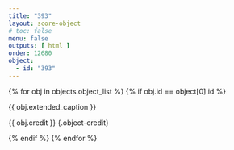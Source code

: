 ```yaml
---
title: "393"
layout: score-object
# toc: false
menu: false
outputs: [ html ]
order: 12680
object:
  - id: "393"
---
```


{% for obj in objects.object_list %}
{% if obj.id == object[0].id %}

{{ obj.extended_caption }}

{{ obj.credit }} {.object-credit}

{% endif %}
{% endfor %}
